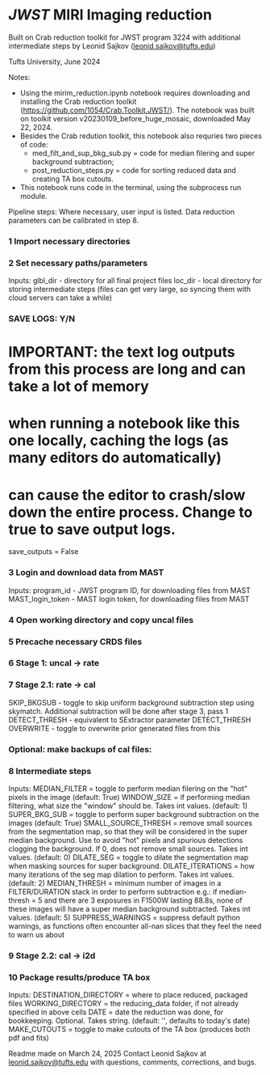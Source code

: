 # *JWST* MIRI Imaging reduction

Built on Crab reduction toolkit for JWST program 3224
with additional intermediate steps by Leonid Sajkov (leonid.sajkov@tufts.edu)

Tufts University, June 2024

Notes:
- Using the mirim_reduction.ipynb notebook requires downloading and installing the Crab reduction toolkit (https://github.com/1054/Crab.Toolkit.JWST/). The notebook was built on toolkit version v20230109_before_huge_mosaic, downloaded May 22, 2024.
- Besides the Crab redution toolkit, this notebook also requries two pieces of code:
    - med_filt_and_sup_bkg_sub.py = code for median filering and super background subtraction;
    - post_reduction_steps.py = code for sorting reduced data and creating TA box cutouts.
- This notebook runs code in the terminal, using the subprocess run module.

Pipeline steps:
Where necessary, user input is listed. Data reduction parameters can be calibrated in step 8.

### 1 Import necessary directories

### 2 Set necessary paths/parameters
Inputs:
glbl_dir - directory for all final project files
loc_dir - local directory for storing intermediate steps (files can get very large, so syncing them with cloud servers can take a while)

### SAVE LOGS: Y/N
# IMPORTANT: the text log outputs from this process are long and can take a lot of memory
# when running a notebook like this one locally, caching the logs (as many editors do automatically)
# can cause the editor to crash/slow down the entire process. Change to true to save output logs. 
save_outputs = False 

### 3 Login and download data from MAST
Inputs:
program_id - JWST program ID, for downloading files from MAST
MAST_login_token - MAST login token, for downloading files from MAST

### 4 Open working directory and copy uncal files

### 5 Precache necessary CRDS files

### 6 Stage 1: uncal -> rate

### 7 Stage 2.1: rate -> cal
SKIP_BKGSUB - toggle to skip uniform background subtraction step using skymatch. Additional subtraction will be done after stage 3, pass 1
DETECT_THRESH - equivalent to SExtractor parameter DETECT_THRESH
OVERWRITE - toggle to overwrite prior generated files from this 

### Optional: make backups of cal files:

### 8 Intermediate steps
Inputs:
MEDIAN_FILTER = toggle to perform median filering on the "hot" pixels in the image (default: True)
WINDOW_SIZE = if performing median filtering, what size the "window" should be. Takes int values. (default: 1)
SUPER_BKG_SUB = toggle to perform super background subtraction on the images (default: True)
SMALL_SOURCE_THRESH = remove small sources from the segmentation map, so that they will be considered in the super median background. Use to avoid "hot" pixels and spurious detections clogging the background. If 0, does not remove small sources. Takes int values. (default: 0)
DILATE_SEG = toggle to dilate the segmentation map when masking sources for super background.
DILATE_ITERATIONS = how many iterations of the seg map dilation to perform. Takes int values. (default: 2)
MEDIAN_THRESH = minimum number of images in a FILTER/DURATION stack in order to perform subtraction e.g.: if median-thresh = 5 and there are 3 exposures in F1500W lasting 88.8s, none of these images will have a super median background subtracted. Takes int values. (default: 5)
SUPPRESS_WARNINGS = suppress default python warnings, as functions often encounter all-nan slices that they feel the need to warn us about

### 9 Stage 2.2: cal -> i2d

### 10 Package results/produce TA box
Inputs:
DESTINATION_DIRECTORY = where to place reduced, packaged files
WORKING_DIRECTORY = the reducing_data folder, if not already specified in above cells
DATE = date the reduction was done, for bookkeeping. Optional. Takes string. (default: '', defaults to today's date)
MAKE_CUTOUTS = toggle to make cutouts of the TA box (produces both pdf and fits)

Readme made on March 24, 2025
Contact Leonid Sajkov at leonid.sajkov@tufts.edu with questions, comments, corrections, and bugs.
